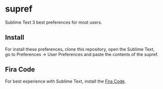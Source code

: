 # supref
Sublime Text 3 best preferences for most users.

## Install

For install these preferences, clone this repository, open the Sublime Text, go to Preferences -> User Preferences and paste the contents of the supref.

## Fira Code

For best experience with Sublime Text, install the [Fira Code](https://github.com/tonsky/FiraCode).